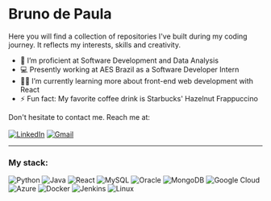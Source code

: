 # Bruno de Paula
Here you will find a collection of repositories I've built during my coding journey. It reflects my interests, skills and creativity.

- 🧠 I’m proficient at Software Development and Data Analysis
- 💻 Presently working at AES Brazil as a Software Developer Intern
- 😶‍🌫️ I’m currently learning more about front-end web development with React
- ⚡ Fun fact: My favorite coffee drink is Starbucks' Hazelnut Frappuccino

Don't hesitate to contact me. Reach me at:
<br><br>
[![LinkedIn](https://img.shields.io/badge/LinkedIn-894983?style=for-the-badge&logo=linkedin&logoColor=white)](https://www.linkedin.com/in/bruno-fb-paula/)
[![Gmail](https://img.shields.io/badge/Gmail-894983?style=for-the-badge&logo=gmail&logoColor=white)](mailto:brunofbpaula@gmail.com)

<hr>

### My stack:

![Python](https://img.shields.io/badge/Python-54096c?style=for-the-badge&logo=python&logoColor=white)
![Java](https://img.shields.io/badge/Java-54096c?style=for-the-badge&logo=openjdk&logoColor=white)
![React](https://img.shields.io/badge/React-54096c?style=for-the-badge&logo=react&logoColor=white)
![MySQL](https://img.shields.io/badge/MySQL-54096c?style=for-the-badge&logo=mysql&logoColor=white)
![Oracle](https://img.shields.io/badge/Oracle-54096c?style=for-the-badge&logo=Oracle&logoColor=white)
![MongoDB](https://img.shields.io/badge/MongoDB-54096c?style=for-the-badge&logo=mongodb&logoColor=white)
![Google Cloud](https://img.shields.io/badge/Google_Cloud-54096c?style=for-the-badge&logo=google-cloud&logoColor=white)
![Azure](https://img.shields.io/badge/azure-54096c?style=for-the-badge&logo=microsoftazure&logoColor=white)
![Docker](https://img.shields.io/badge/Docker-54096c?style=for-the-badge&logo=docker&logoColor=white)
![Jenkins](https://img.shields.io/badge/jenkins-54096c?style=for-the-badge&logo=jenkins&logoColor=white)
![Linux](https://img.shields.io/badge/Linux-54096c?style=for-the-badge&logo=linux&logoColor=white)

